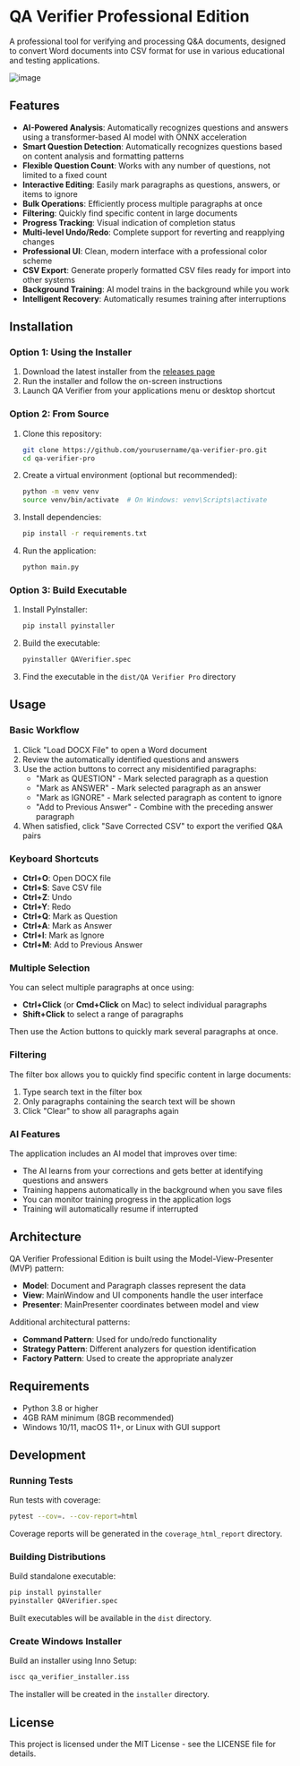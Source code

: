 # QA Verifier Professional Edition

A professional tool for verifying and processing Q&A documents, designed to convert Word documents into CSV format for use in various educational and testing applications.

![image](https://github.com/user-attachments/assets/e496d94e-a9e9-44d5-9fc3-1d93353b18b0)

## Features

- **AI-Powered Analysis**: Automatically recognizes questions and answers using a transformer-based AI model with ONNX acceleration
- **Smart Question Detection**: Automatically recognizes questions based on content analysis and formatting patterns
- **Flexible Question Count**: Works with any number of questions, not limited to a fixed count
- **Interactive Editing**: Easily mark paragraphs as questions, answers, or items to ignore
- **Bulk Operations**: Efficiently process multiple paragraphs at once
- **Filtering**: Quickly find specific content in large documents
- **Progress Tracking**: Visual indication of completion status
- **Multi-level Undo/Redo**: Complete support for reverting and reapplying changes
- **Professional UI**: Clean, modern interface with a professional color scheme
- **CSV Export**: Generate properly formatted CSV files ready for import into other systems
- **Background Training**: AI model trains in the background while you work
- **Intelligent Recovery**: Automatically resumes training after interruptions

## Installation

### Option 1: Using the Installer

1. Download the latest installer from the [releases page](https://github.com/yourusername/qa-verifier-pro/releases)
2. Run the installer and follow the on-screen instructions
3. Launch QA Verifier from your applications menu or desktop shortcut

### Option 2: From Source

1. Clone this repository:

    ```bash
    git clone https://github.com/yourusername/qa-verifier-pro.git
    cd qa-verifier-pro
    ```

2. Create a virtual environment (optional but recommended):

    ```bash
    python -m venv venv
    source venv/bin/activate  # On Windows: venv\Scripts\activate
    ```

3. Install dependencies:

    ```bash
    pip install -r requirements.txt
    ```

4. Run the application:

    ```bash
    python main.py
    ```

### Option 3: Build Executable

1. Install PyInstaller:

    ```bash
    pip install pyinstaller
    ```

2. Build the executable:

    ```bash
    pyinstaller QAVerifier.spec
    ```

3. Find the executable in the `dist/QA Verifier Pro` directory

## Usage

### Basic Workflow

1. Click "Load DOCX File" to open a Word document
2. Review the automatically identified questions and answers
3. Use the action buttons to correct any misidentified paragraphs:
   - "Mark as QUESTION" - Mark selected paragraph as a question
   - "Mark as ANSWER" - Mark selected paragraph as an answer
   - "Mark as IGNORE" - Mark selected paragraph as content to ignore
   - "Add to Previous Answer" - Combine with the preceding answer paragraph
4. When satisfied, click "Save Corrected CSV" to export the verified Q&A pairs

### Keyboard Shortcuts

- **Ctrl+O**: Open DOCX file
- **Ctrl+S**: Save CSV file
- **Ctrl+Z**: Undo
- **Ctrl+Y**: Redo
- **Ctrl+Q**: Mark as Question
- **Ctrl+A**: Mark as Answer
- **Ctrl+I**: Mark as Ignore
- **Ctrl+M**: Add to Previous Answer

### Multiple Selection

You can select multiple paragraphs at once using:
- **Ctrl+Click** (or **Cmd+Click** on Mac) to select individual paragraphs
- **Shift+Click** to select a range of paragraphs

Then use the Action buttons to quickly mark several paragraphs at once.

### Filtering

The filter box allows you to quickly find specific content in large documents:
1. Type search text in the filter box
2. Only paragraphs containing the search text will be shown
3. Click "Clear" to show all paragraphs again

### AI Features

The application includes an AI model that improves over time:
- The AI learns from your corrections and gets better at identifying questions and answers
- Training happens automatically in the background when you save files
- You can monitor training progress in the application logs
- Training will automatically resume if interrupted

## Architecture

QA Verifier Professional Edition is built using the Model-View-Presenter (MVP) pattern:

- **Model**: Document and Paragraph classes represent the data
- **View**: MainWindow and UI components handle the user interface
- **Presenter**: MainPresenter coordinates between model and view

Additional architectural patterns:
- **Command Pattern**: Used for undo/redo functionality
- **Strategy Pattern**: Different analyzers for question identification
- **Factory Pattern**: Used to create the appropriate analyzer

## Requirements

- Python 3.8 or higher
- 4GB RAM minimum (8GB recommended)
- Windows 10/11, macOS 11+, or Linux with GUI support

## Development

### Running Tests

Run tests with coverage:

```bash
pytest --cov=. --cov-report=html
```

Coverage reports will be generated in the `coverage_html_report` directory.

### Building Distributions

Build standalone executable:

```bash
pip install pyinstaller
pyinstaller QAVerifier.spec
```

Built executables will be available in the `dist` directory.

### Create Windows Installer

Build an installer using Inno Setup:

```bash
iscc qa_verifier_installer.iss
```

The installer will be created in the `installer` directory.

## License

This project is licensed under the MIT License - see the LICENSE file for details.
